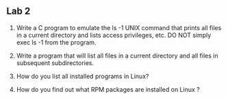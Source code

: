 ## Lab 2


1. Write a C program to emulate the ls -1 UNIX command that prints all files in a
current directory and lists access privileges, etc. DO NOT simply exec ls -1 from the program.


2. Write a program that will list all files in a current directory and all files in subsequent subdirectories. 


3. How do you list all installed programs in Linux? 


4. How do you find out what RPM packages are installed on Linux ?
